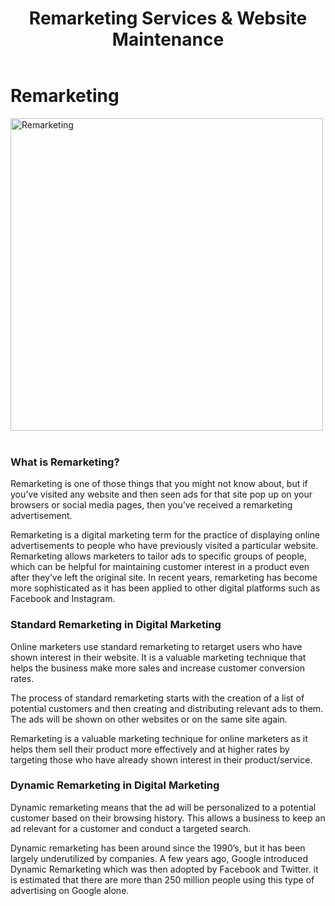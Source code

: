 ﻿---
layout: ../../../layouts/ServiceLayout.astro
title: "Remarketing Services & Website Maintenance"
faqtitle1: "Why is website maintenance important?"
faqtext1: "Website maintenance is crucial for ensuring that your website remains functional, compatible with new web standards and technologies, secure from vulnerabilities, and aligned with evolving user preferences and browsing habits."

faqtitle2: "What factors contribute to the costs of website maintenance?"
faqtext2: "The costs of website maintenance can vary depending on factors such as the complexity of the site, frequency of updates, need for security patches, and infrastructure changes. Ignoring website maintenance can lead to higher costs in the long run due to issues like security vulnerabilities and user dissatisfaction."

faqtitle3: "How can I monitor and engage users after redesigning a website?"
faqtext3: "After redesigning a website, it's essential to monitor its performance through analytics to understand user behavior, preferences, and engagement metrics. This data can help in making informed decisions for further improvements, content updates, and user experience enhancements to drive engagement and conversion."
---

# Remarketing

<img src="/assets/img/service/charity-ads-remarketing.png" alt="Remarketing" style="width: 500px"><br><br>

### What is Remarketing?

Remarketing is one of those things that you might not know about, but if you’ve visited any website and then seen ads for that site pop up on your browsers or social media pages, then you’ve received a remarketing advertisement.

Remarketing is a digital marketing term for the practice of displaying online advertisements to people who have previously visited a particular website. Remarketing allows marketers to tailor ads to specific groups of people, which can be helpful for maintaining customer interest in a product even after they’ve left the original site. In recent years, remarketing has become more sophisticated as it has been applied to other digital platforms such as Facebook and Instagram.

### Standard Remarketing in Digital Marketing

Online marketers use standard remarketing to retarget users who have shown interest in their website. It is a valuable marketing technique that helps the business make more sales and increase customer conversion rates.

The process of standard remarketing starts with the creation of a list of potential customers and then creating and distributing relevant ads to them. The ads will be shown on other websites or on the same site again.

Remarketing is a valuable marketing technique for online marketers as it helps them sell their product more effectively and at higher rates by targeting those who have already shown interest in their product/service.

### Dynamic Remarketing in Digital Marketing

Dynamic remarketing means that the ad will be personalized to a potential customer based on their browsing history. This allows a business to keep an ad relevant for a customer and conduct a targeted search.

Dynamic remarketing has been around since the 1990’s, but it has been largely underutilized by companies. A few years ago, Google introduced Dynamic Remarketing which was then adopted by Facebook and Twitter. it is estimated that there are more than 250 million people using this type of advertising on Google alone.

